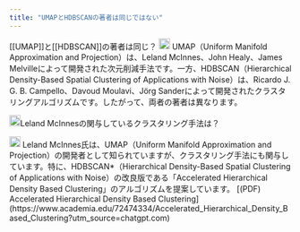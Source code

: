 ```yaml
---
title: "UMAPとHDBSCANの著者は同じではない"
---
```


[[UMAP]]と[[HDBSCAN]]の著者は同じ？
<img src='https://scrapbox.io/api/pages/nishio/gpt/icon' alt='gpt.icon' height="19.5"/>
UMAP（Uniform Manifold Approximation and Projection）は、Leland McInnes、John Healy、James Melvilleによって開発された次元削減手法です。一方、HDBSCAN（Hierarchical Density-Based Spatial Clustering of Applications with Noise）は、Ricardo J. G. B. Campello、Davoud Moulavi、Jörg Sanderによって開発されたクラスタリングアルゴリズムです。したがって、両者の著者は異なります。

<img src='https://scrapbox.io/api/pages/nishio/nishio/icon' alt='nishio.icon' height="19.5"/>Leland McInnesの関与しているクラスタリング手法は？

<img src='https://scrapbox.io/api/pages/nishio/gpt/icon' alt='gpt.icon' height="19.5"/>
Leland McInnes氏は、UMAP（Uniform Manifold Approximation and Projection）の開発者として知られていますが、クラスタリング手法にも関与しています。特に、HDBSCAN*（Hierarchical Density-Based Spatial Clustering of Applications with Noise）の改良版である「Accelerated Hierarchical Density Based Clustering」のアルゴリズムを提案しています。
[(PDF) Accelerated Hierarchical Density Based Clustering](https://www.academia.edu/72474334/Accelerated_Hierarchical_Density_Based_Clustering?utm_source=chatgpt.com)
